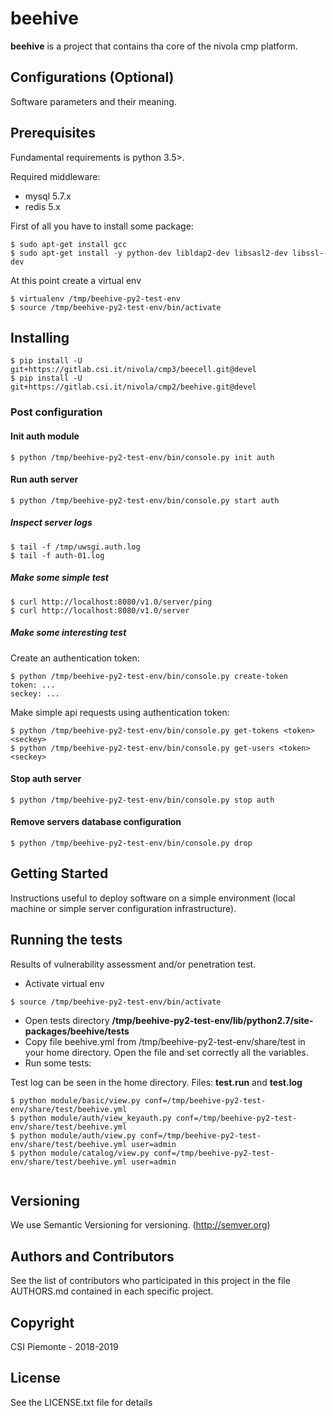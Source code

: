 # beehive
__beehive__ is a project that contains tha core of the nivola cmp platform.

## Configurations (Optional)
Software parameters and their meaning.

## Prerequisites
Fundamental requirements is python 3.5>.

Required middleware:

- mysql 5.7.x
- redis 5.x

First of all you have to install some package:

```
$ sudo apt-get install gcc
$ sudo apt-get install -y python-dev libldap2-dev libsasl2-dev libssl-dev
```

At this point create a virtual env

```
$ virtualenv /tmp/beehive-py2-test-env
$ source /tmp/beehive-py2-test-env/bin/activate
```

## Installing

```
$ pip install -U git+https://gitlab.csi.it/nivola/cmp3/beecell.git@devel
$ pip install -U git+https://gitlab.csi.it/nivola/cmp2/beehive.git@devel
```

### Post configuration

#### Init auth module

```
$ python /tmp/beehive-py2-test-env/bin/console.py init auth
```

#### Run auth server

```
$ python /tmp/beehive-py2-test-env/bin/console.py start auth
```

##### Inspect server logs

```
$ tail -f /tmp/uwsgi.auth.log
$ tail -f auth-01.log
```

##### Make some simple test

```
$ curl http://localhost:8080/v1.0/server/ping
$ curl http://localhost:8080/v1.0/server
```

##### Make some interesting test

Create an authentication token:

```
$ python /tmp/beehive-py2-test-env/bin/console.py create-token
token: ...
seckey: ...
```

Make simple api requests using authentication token:

```
$ python /tmp/beehive-py2-test-env/bin/console.py get-tokens <token> <seckey>
$ python /tmp/beehive-py2-test-env/bin/console.py get-users <token> <seckey>
```

#### Stop auth server

```
$ python /tmp/beehive-py2-test-env/bin/console.py stop auth
```

#### Remove servers database configuration

```
$ python /tmp/beehive-py2-test-env/bin/console.py drop
```

## Getting Started
Instructions useful to deploy software on a simple environment (local machine or simple server configuration infrastructure).

## Running the tests
Results of vulnerability assessment and/or penetration test.

- Activate virtual env

```
$ source /tmp/beehive-py2-test-env/bin/activate
```

- Open tests directory __/tmp/beehive-py2-test-env/lib/python2.7/site-packages/beehive/tests__
- Copy file beehive.yml from /tmp/beehive-py2-test-env/share/test in your home directory. Open the file and set 
  correctly all the <BLANK> variables.
- Run some tests:

Test log can be seen in the home directory. Files: __test.run__ and __test.log__

```
$ python module/basic/view.py conf=/tmp/beehive-py2-test-env/share/test/beehive.yml
$ python module/auth/view_keyauth.py conf=/tmp/beehive-py2-test-env/share/test/beehive.yml
$ python module/auth/view.py conf=/tmp/beehive-py2-test-env/share/test/beehive.yml user=admin
$ python module/catalog/view.py conf=/tmp/beehive-py2-test-env/share/test/beehive.yml user=admin


```



## Versioning
We use Semantic Versioning for versioning. (http://semver.org)

## Authors and Contributors
See the list of contributors who participated in this project in the file AUTHORS.md contained in each specific project.

## Copyright
CSI Piemonte - 2018-2019

## License
See the LICENSE.txt file for details
